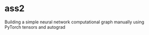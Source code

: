 # ass2
Building a simple neural network computational graph manually using PyTorch tensors and autograd
